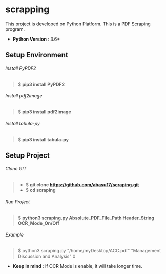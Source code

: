# scrapping

This project is developed on Python Platform. This is a PDF Scraping program.
- **Python Version** : 3.6+

## Setup Environment
###### Install PyPDF2
> $ **pip3 install PyPDF2**

###### Install pdf2image
> $ **pip3 install pdf2image**

###### Install tabula-py
> $ **pip3 install tabula-py**


## Setup Project
###### Clone GIT
> - $ **git clone https://github.com/abasu17/scraping.git**
> - $ **cd scraping**

###### Run Project
> $ **python3 scraping.py Absolute_PDF_File_Path Header_String OCR_Mode_On/Off**

###### Example
> $ python3 scraping.py "/home/myDesktop/ACC.pdf" "Management Discussion and Analysis" 0

- **Keep in mind** : If OCR Mode is enable, it will take longer time.

